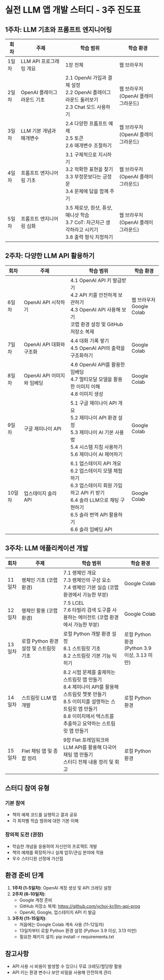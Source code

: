 # 실전 LLM 앱 개발 스터디 - 3주 진도표

## 1주차: LLM 기초와 프롬프트 엔지니어링
| 회차 | 주제 | 학습 범위 | 학습 환경 |
|------|------|-----------|-----------|
| 1일차 | LLM API 프로그래밍 개요 | 1장 전체 | 웹 브라우저 |
| 2일차 | OpenAI 플레이그라운드 기초 | 2.1 OpenAI 가입과 결제 설정<br>2.2 OpenAI 플레이그라운드 둘러보기<br>2.3 Chat 모드 사용하기 | 웹 브라우저<br>(OpenAI 플레이그라운드) |
| 3일차 | LLM 기본 개념과 매개변수 | 2.4 다양한 프롬프트 예제<br>2.5 토큰<br>2.6 매개변수 조절하기 | 웹 브라우저<br>(OpenAI 플레이그라운드) |
| 4일차 | 프롬프트 엔지니어링 기초 | 3.1 구체적으로 지시하기<br>3.2 적확한 표현을 찾기<br>3.3 부정문보다는 긍정문<br>3.4 문제에 답을 함께 주기 | 웹 브라우저<br>(OpenAI 플레이그라운드) |
| 5일차 | 프롬프트 엔지니어링 심화 | 3.5 제로샷, 원샷, 퓨샷, 매니샷 학습<br>3.7 CoT: 차근차근 생각하라고 시키기<br>3.8 출력 형식 지정하기 | 웹 브라우저<br>(OpenAI 플레이그라운드) |

## 2주차: 다양한 LLM API 활용하기
| 회차 | 주제 | 학습 범위 | 학습 환경 |
|------|------|-----------|-----------|
| 6일차 | OpenAI API 시작하기 | 4.1 OpenAI API 키 발급받기<br>4.2 API 키를 안전하게 보관하기<br>4.3 OpenAI API 사용해 보기<br>코랩 환경 설정 및 GitHub 저장소 복제 | 웹 브라우저<br>Google Colab |
| 7일차 | OpenAI API 대화와 구조화 | 4.4 대화 기록 쌓기<br>4.5 OpenAI API의 출력을 구조화하기 | Google Colab |
| 8일차 | OpenAI API 이미지와 임베딩 | 4.6 OpenAI API를 활용한 임베딩<br>4.7 멀티모달 모델을 활용한 이미지 이해<br>4.8 이미지 생성 | Google Colab |
| 9일차 | 구글 제미나이 API | 5.1 구글 제미나이 API 개요<br>5.2 제미나이 API 환경 설정<br>5.3 제미나이 AI 기본 사용법<br>5.4 시스템 지침 사용하기<br>5.6 제미나이 AI 제어하기 | Google Colab |
| 10일차 | 업스테이지 솔라 API | 6.1 업스테이지 API 개요<br>6.2 업스테이지 모델 체험하기<br>6.3 업스테이지 회원 가입하고 API 키 받기<br>6.4 솔라 LLM으로 채팅 구현하기<br>6.5 솔라 번역 API 활용하기<br>6.6 솔라 임베딩 API | Google Colab |

## 3주차: LLM 애플리케이션 개발
| 회차 | 주제 | 학습 범위 | 학습 환경 |
|------|------|-----------|-----------|
| 11일차 | 랭체인 기초 (코랩 환경) | 7.1 랭체인 개요<br>7.3 랭체인의 구성 요소<br>7.4 랭체인 기본 실습 (코랩 환경에서 가능한 부분) | Google Colab |
| 12일차 | 랭체인 활용 (코랩 환경) | 7.5 LCEL<br>7.6 타빌리 검색 도구를 사용하는 에이전트 (코랩 환경에서 가능한 부분) | Google Colab |
| 13일차 | 로컬 Python 환경 설정 및 스트림릿 기초 | 로컬 Python 개발 환경 설정<br>8.1 스트림릿 기초<br>8.2 스트림릿 기본 기능 익히기 | 로컬 Python 환경<br>(Python 3.9 이상, 3.13 미만) |
| 14일차 | 스트림릿 LLM 앱 개발 | 8.2 시험 문제를 출제하는 스트림릿 앱 만들기<br>8.4 제미나이 API를 활용해 스트림릿 챗봇 만들기<br>8.5 이미지를 설명하는 스트림릿 앱 만들기<br>8.8 이미지에서 텍스트를 추출하고 요약하는 스트림릿 앱 만들기 | 로컬 Python 환경 |
| 15일차 | Flet 채팅 앱 및 종합 정리 | 9장 Flet 프레임워크와 LLM API를 활용해 다국어 채팅 앱 만들기<br>스터디 전체 내용 정리 및 회고 | 로컬 Python 환경 |

## 스터디 참여 유형
### 기본 참여
- 책의 예제 코드를 실행하고 결과 공유
- 각 회차별 학습 범위에 대한 기본 이해

### 창의적 도전 (권장)
- 학습한 개념을 응용하여 자신만의 프로젝트 개발
- 책의 예제를 확장하거나 실제 업무/관심 분야에 적용
- 우수 스터디원 선정에 가산점

## 환경 준비 단계
1. **1주차 (1-5일차)**: OpenAI 계정 생성 및 API 크레딧 설정
2. **2주차 (6-10일차)**: 
   - Google 계정 준비
   - GitHub 저장소 복제: https://github.com/ychoi-kr/llm-api-prog
   - OpenAI, Google, 업스테이지 API 키 발급
3. **3주차 (11-15일차)**:
   - 처음에는 Google Colab 계속 사용 (11-12일차)
   - 13일차부터 로컬 Python 환경 설정 (Python 3.9 이상, 3.13 미만)
   - 필요한 패키지 설치: pip install -r requirements.txt

## 참고사항
- API 사용 시 비용이 발생할 수 있으니 무료 크레딧/할당량 활용
- API 키는 환경 변수나 보안 비밀을 사용해 안전하게 관리